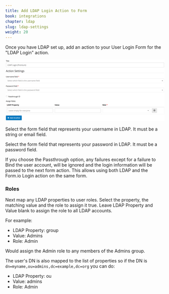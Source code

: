 ```yaml
---
title: Add LDAP Login Action to Form
book: integrations
chapter: ldap
slug: ldap-settings
weight: 20
---
```

Once you have LDAP set up, add an action to your User Login Form for the "LDAP Login" action.

![](/assets/img/integrations/ldap/action.png)

Select the form field that represents your username in LDAP. It must be a string or email field.

Select the form field that represents your password in LDAP. It must be a password field.

If you choose the Passthrough option, any failures except for a failure to Bind the user account, will be ignored and the login information will be passed to the next form action. This allows using both LDAP and the Form.io Login action on the same form.

### Roles
Next map any LDAP properties to user roles. Select the property, the matching value and the role to assign it true. Leave LDAP Property and Value blank to assign the role to all LDAP accounts.

For example:

* LDAP Property: group
* Value: Admins
* Role: Admin

Would assign the Admin role to any members of the Admins group.

The user's DN is also mapped to the list of properties so if the DN is
```dn=myname,ou=admins,dc=example,dc=org``` you can do:

* LDAP Property: ou
* Value: admins
* Role: Admin
